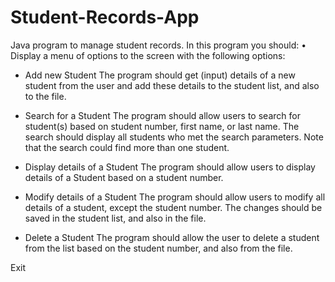 # Student-Records-App

Java program to manage student records. In this program you should:
•	Display a menu of options to the screen with the following options:

-	Add new Student
The program should get (input) details of a new student from the user and add these details to the student list, and also to the file.

-	Search for a Student 
The program should allow users to search for student(s) based on student number, first name, or last name. The search should display all students who met the search parameters. Note that the search could find more than one student. 

-	Display details of a Student 
The program should allow users to display details of a Student based on a student number.

-	Modify details of a Student 
The program should allow users to modify all details of a student, except the student number. The changes should be saved in the student list, and also in the file.

-	Delete a Student 
The program should allow the user to delete a student from the list based on the student number, and also from the file.

Exit
